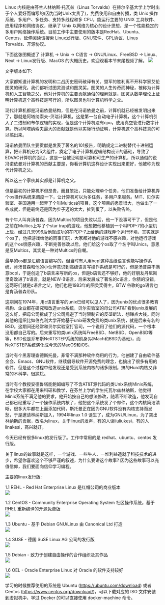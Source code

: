 Linux 内核是由芬兰人林纳斯·托瓦兹（Linus Torvalds）在赫尔辛基大学上学时出于个人爱好而编写的(因为当时Unix太贵了)，免费使用和自由传播，类 Unix 操作系统，多用户、多任务、支持多线程和多 CPU，能运行主要的 UNIX 工具软件、应用程序和网络协议，继承了 Unix 以网络为核心的设计思想，是一个性能稳定的多用户网络操作系统。目前工作中主要使用的版本是RedHat、Ubuntu、Centos，延伸阅读请搜索 Linux发行版、GNU软件、GPL协议、Linus Torvalds、开源协议。

下面这张图概述了 计算机 -> Unix -> C语言 -> GNU/Linux、FreeBSD -> Linux、Next -> Linux发行版、MacOS 的大概历史，欢迎观看本节末尾视频了解。
![](http://processon.com/chart_image/5fcf1a277d9c0830e8e237cb.png)

文字版本如下:

大家都知道计算机的发明和二战历史密码破译有关，盟军的胜利离不开科学家艾伦图灵的研究，我们都听过图灵测试和图灵奖，图灵的人生传奇而神秘，被称为计算机和人工智能之父，他对计算机的主要贡献通俗的理解就是，图灵从数学理论上证明计算机这个高科技是可行的，所以图灵也叫计算机科学之父。

现代计算机都是冯诺依曼结构，但是在冯诺依曼之前，计算机就已经被发明出来了，那就是阿塔纳索夫-贝瑞计算机，这是第一台自动电子计算机，这个计算机引入了二进制和布尔逻辑的实现，但是这个计算机没有cpu，使用真空管进行数字计算。所以阿塔纳索夫最大的贡献就是他以实际行动证明，计算机这个高科技真的可以搞出来。

冯诺依曼团队主要贡献是发表了著名的101报告，明确规定二进制替代十进制运算，把计算机分为5大组件，奠定了电子计算机逻辑结构设计的基础，导致了EDVAC计算机的面世，这是一台被证明是可靠和可生产的计算机，所以通俗的说冯诺依曼对计算机的贡献主要是，你看计算机这样设计实现出来更好，他被称为现代计算机之父。

所以这三个家伙其实都是计算机之父。

但是最初的计算机不但昂贵，而且笨拙，只能处理单个任务，他们准备给计算机弄个os操作系统来调度一下，让计算机可以为多任务，多用户来服务。MIT、贝尔实验室、美国通用一起弄了个叫Multics的项目，这个项目的愿景很大，也做出了一些成就，但是最终还是因为步子迈的太大，扯到蛋了，以失败告终。

有个牛人叫肯汤普森，因为Multics的项目失败以后，他一下没事可干了，但是他之前在Multics上写了个star trap的游戏，他想把他移植到一个叫PDP-7的小型机上玩，经过几天996后他就成功的在PDP-7上给他的游戏弄个运行环境，其实就是个os了，他把游戏给他的同事们玩，大家都对他的游戏不感兴趣，对他运行游戏的这个os很感兴趣，不断完善修改以后，他们给这个os取了个名字叫Unics，意思是反Multics，其实是一种对Multics的自嘲。

最早的os都是汇编语言编写的，但当时有人用bcpl这种高级语言也能写操作系统，肯汤普森和他的小伙伴意识到高级语言写操作系统是可行的，但是汤普森不满意bcpl，于是创造了b语言来写新的os，但是b语言还不够好，他的好朋友丹尼斯里奇改进了b语言，就是NEW-B语言，后来发展成了著名的c语言，你猜的没错，这两哥们就是c语言之父，他们也是1983年的图灵奖得主。BTW 谷歌的go语言也是肯汤普森带队。

这期间在1974年，用c语言重写的unix已经可以见人了，因为unix的优点很多教育机构、企业都在研究和改造unix系统，贝尔实验室的母公司AT&T看到unix发展的这么好，把母公司拆成了分公司规避了当时限制它的反垄断法，想赚点大钱。同时其他的组织比如伯克利大学开始基于unix研发免费的类unix系统，就是后来有名的BSD。这期间还经常和贝尔实验室打官司，一个说用了他们的源代码，一个根本没用都自己写的。后来重写的类unix系统叫FreeBSD、NetBSD、OpenBSD等等，BSD也是乔布斯NeXTSTEP系统的前身(以Mach和BSD为基础)，而NeXTSTEP系统演化成今天的MacOS和iOS。

当时有个黑客理查德斯托曼，非常不满那种软件商用的行为，他创建了自由软件基金会、Emacs、GNU软件，继续倡导软件开源免费的理念，也搞出了很多有用的软件，但是这个过程中他发现还是受到系统内核的诸多限制，搞的Hurd内核又非常的不科学，很尴尬。

当时有个教授安德鲁塔能鲍姆编写了不含AT&T源代码的类Unix系统Minix系统，在学校大家都在用来科研和教学，在芬兰上学的学生托瓦尔兹林纳斯，他觉得Minix系统不满足他的要求，他开始按自己的想法修改，随着不断改造，他发现自己都已经重写了一个操作系统内核了，他把这个系统发了个邮件，这个内核简洁清晰，很多大牛都在上面添加代码，斯托曼正在因为GNU软件没有内核支持而发愁，于是邀请林纳斯加入，1994年linux 1.0 诞生了，成为GNU/Linux，为了突出林纳斯的贡献，改名为linux，关于linux的发声，有的人读liuliukesi，有的人linakesi，高兴就好。

今天已经有很多linux的发行版了。工作中常用的是 redhat、ubuntu、centos 发行版。

关于linux的故事就是这样，一个游戏、一些牛人、一堆利益造就了科技技术的进步，希望你喜欢这个不够严谨的叙述，为什么要讲这个故事? 因为这些故事可以充值信仰，我们要面向信仰学习编程。


主要的linux发行版:

1.1 REHL - Red Hat Enterprise Linux 是红帽公司的商业版本  
![](https://pic1.zhimg.com/80/v2-b1f94ee89fc1b0921ba5ae78afc39f94_1440w.jpg)

1.2 CentOS - Community Enterprise Operating System 社区操作系统，基于 RHEL 重新编译的开源免费版  
![](https://pic3.zhimg.com/80/v2-5f4671f5ace7440d91a99cfefffd2dc6_1440w.jpg)

1.3 Ubuntu - 基于 Debian GNU/Linux  由 Canonical Ltd 打造  
![](https://pic2.zhimg.com/80/v2-6e9189f3b1e71f958a5120c7d5f25dcd_1440w.jpg)

1.4 SUSE - 德国 SuSE Linux AG 公司的发行版  
![](https://pic1.zhimg.com/80/v2-fe1d8107d0e8ae0f4e01b2c3efa4aeb4_1440w.jpg)

1.5 Debian - 致力于创建自由操作的合作组织及其作品  
![](https://pic4.zhimg.com/80/v2-4315498e27c1208cb80a10a3a543d5fb_1440w.jpg)

1.6 OEL - Oracle Enterprise Linux 对 Oracle 的软件支持较好  
![](https://pic1.zhimg.com/80/v2-f035ef84ef6a2db3580bbca5ee03af24_1440w.jpg)

学习的时候推荐使用的系统是 Ubuntu (https://ubuntu.com/download) 或者 Centos (https://www.centos.org/download/)，可以下载对应的 ISO 文件安装到虚拟机中，学过 Docker 的可以直接使用  docker-machine 命令。
